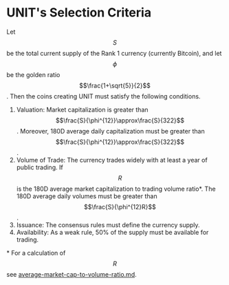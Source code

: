 # UNIT's Selection Criteria

Let $$S$$ be the total current supply of the Rank 1 currency (currently Bitcoin), and let $$\phi$$ be the golden ratio $$\frac{1+\sqrt{5}}{2}$$. Then the coins creating UNIT must satisfy the following conditions.

1. Valuation: Market capitalization is greater than $$\frac{S}{\phi^{12}}\approx\frac{S}{322}$$. Moreover, 180D average daily capitalization must be greater than $$\frac{S}{\phi^{12}}\approx\frac{S}{322}$$.
2. Volume of Trade: The currency trades widely with at least a year of public trading. If $$R$$ is the 180D average market capitalization to trading volume ratio\*. The 180D average daily volumes must be greater than $$\frac{S}{\phi^{12}R}$$.
3. Issuance: The consensus rules must define the currency supply.
4. Availability: As a weak rule, 50% of the supply must be available for trading.

\* For a calculation of $$R$$ see [average-market-cap-to-volume-ratio.md](average-market-cap-to-volume-ratio.md "mention").
